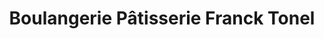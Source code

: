 ---
title: "Boulangerie Pâtisserie Franck Tonel"
url: /puy-leveque/boulangerie-patisserie-franck-tonel/
shop: Bäckerei
---